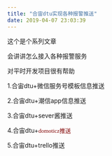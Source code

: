 ```yaml
---
title: "合宙dtu实现各种报警推送"
date: 2019-04-07 23:03:39
---
```


<p>这个是个系列文章</p><p>会讲讲怎么接入各种报警服务</p><p>对平时开发项目很有帮助</p><p>1.合宙dtu+微信服务号模板信息推送</p><p>2.合宙dtu+潮信app信息推送</p><p>3.合宙dtu+sever酱推送</p><p>4.合宙dtu+<span style="color: rgb(128, 0, 0); font-family: &quot;lucida Grande&quot;, Verdana, &quot;Microsoft YaHei&quot;; font-size: small; text-align: justify; white-space: pre-wrap;">domoticz推送</span></p><p>5.合宙dtu+trello推送</p>